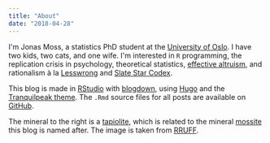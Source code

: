 ```yaml
---
title: "About"
date: "2018-04-28"
---
```


I'm Jonas Moss, a statistics PhD student at the 
[University of Oslo](http://www.mn.uio.no/math/english/). I have two
kids, two cats, and one wife. I'm interested in `R` programming, 
the replication crisis in psychology, theoretical statistics,
[effective altruism](www.centreforeffectivealtruism.org),
and rationalism à la [Lesswrong](https://www.lesserwrong.com/) 
and [Slate Star Codex](http://slatestarcodex.com/).

This blog is made in [RStudio](https://www.rstudio.com/) with 
[blogdown](https://bookdown.org/yihui/blogdown/other-themes.html), using
[Hugo](https://gohugo.io/) and the 
[Tranquilpeak theme](https://github.com/kakawait/hugo-tranquilpeak-theme). The `.Rmd`
source files for all posts are available on [GitHub](https://github.com/JonasMoss/BurnishedMossite).

The mineral to the right is a [tapiolite](https://en.wikipedia.org/wiki/Tapiolite),
which is related to the mineral [mossite](https://www.mindat.org/min-29108.html)
this blog is named after. The image is taken from [RRUFF](http://rruff.info/Tapiolite/R110014).
